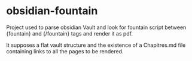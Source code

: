 # obsidian-fountain

Project used to parse obsidian Vault and look for fountain script between {fountain} and {/fountain} tags and render it as pdf.

It supposes a flat vault structure and the existence of a Chapitres.md file containing links to all the pages to be rendered.
